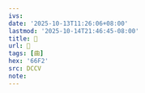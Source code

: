 ```yaml
---
ivs:
date: '2025-10-13T11:26:06+08:00'
lastmod: '2025-10-14T21:46:45-08:00'
title: 󰍓
url: 󰍓
tags: [曲]
hex: '66F2'
src: DCCV
note:
---
```

